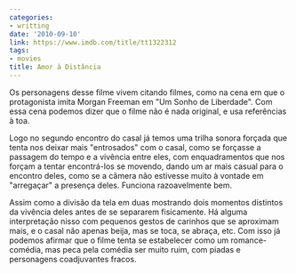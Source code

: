 ```yaml
---
categories:
- writting
date: '2010-09-10'
link: https://www.imdb.com/title/tt1322312
tags:
- movies
title: Amor à Distância
---
```


Os personagens desse filme vivem citando filmes, como na cena em que o protagonista imita Morgan Freeman em "Um Sonho de Liberdade". Com essa cena podemos dizer que o filme não é nada original, e usa referências à toa.

Logo no segundo encontro do casal já temos uma trilha sonora forçada que tenta nos deixar mais "entrosados" com o casal, como se forçasse a passagem do tempo e a vivência entre eles, com enquadramentos que nos forçam a tentar encontrá-los se movendo, dando um ar mais casual para o encontro deles, como se a câmera não estivesse muito à vontade em "arregaçar" a presença deles. Funciona razoavelmente bem.

Assim como a divisão da tela em duas mostrando dois momentos distintos da vivência deles antes de se separarem fisicamente. Há alguma interpretação nisso com pequenos gestos de carinhos que se aproximam mais, e o casal não apenas beija, mas se toca, se abraça, etc. Com isso já podemos afirmar que o filme tenta se estabelecer como um romance-comédia, mas peca pela comédia ser muito ruim, com piadas e personagens coadjuvantes fracos.